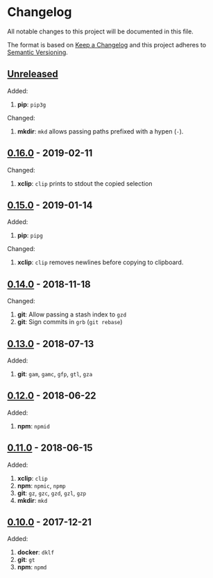 # Changelog

All notable changes to this project will be documented in this file.

The format is based on [Keep a Changelog](http://keepachangelog.com/en/1.0.0/)
and this project adheres to [Semantic Versioning](http://semver.org/spec/v2.0.0.html).


## [Unreleased][unreleased]

Added:

1. **pip**: `pip3g`

Changed:

1. **mkdir**: `mkd` allows passing paths prefixed with a hypen (`-`).


## [0.16.0][0.16.0] - 2019-02-11

Changed:

1. **xclip**: `clip` prints to stdout the copied selection


## [0.15.0][0.15.0] - 2019-01-14

Added:

1. **pip**: `pipg`

Changed:

1. **xclip**: `clip` removes newlines before copying to clipboard.


## [0.14.0][0.14.0] - 2018-11-18

Changed:

1. **git**: Allow passing a stash index to `gzd`
1. **git**: Sign commits in `grb` (`git rebase`)


## [0.13.0][0.13.0] - 2018-07-13

Added:

1. **git**: `gam`, `gamc`, `gfp`, `gtl`, `gza`


## [0.12.0][0.12.0] - 2018-06-22

Added:

1. **npm**: `npmid`


## [0.11.0][0.11.0] - 2018-06-15

Added:

1. **xclip**: `clip`
1. **npm**: `npmic`, `npmp`
1. **git**: `gz`, `gzc`, `gzd`, `gzl`, `gzp`
1. **mkdir**: `mkd`


## [0.10.0][0.10.0] - 2017-12-21

Added:

1. **docker**: `dklf`
1. **git**: `gt`
1. **npm**: `npmd`


[0.10.0]:https://github.com/GochoMugo/fancy-aliases/releases/tag/v0.10.0
[0.11.0]:https://github.com/GochoMugo/fancy-aliases/releases/tag/v0.11.0
[0.12.0]:https://github.com/GochoMugo/fancy-aliases/releases/tag/v0.12.0
[0.13.0]:https://github.com/GochoMugo/fancy-aliases/releases/tag/v0.13.0
[0.14.0]:https://github.com/GochoMugo/fancy-aliases/releases/tag/v0.14.0
[0.15.0]:https://github.com/GochoMugo/fancy-aliases/releases/tag/v0.15.0
[0.16.0]:https://github.com/GochoMugo/fancy-aliases/releases/tag/v0.16.0
[unreleased]:https://github.com/GochoMugo/fancy-aliases/compare/v0.16.0...master
